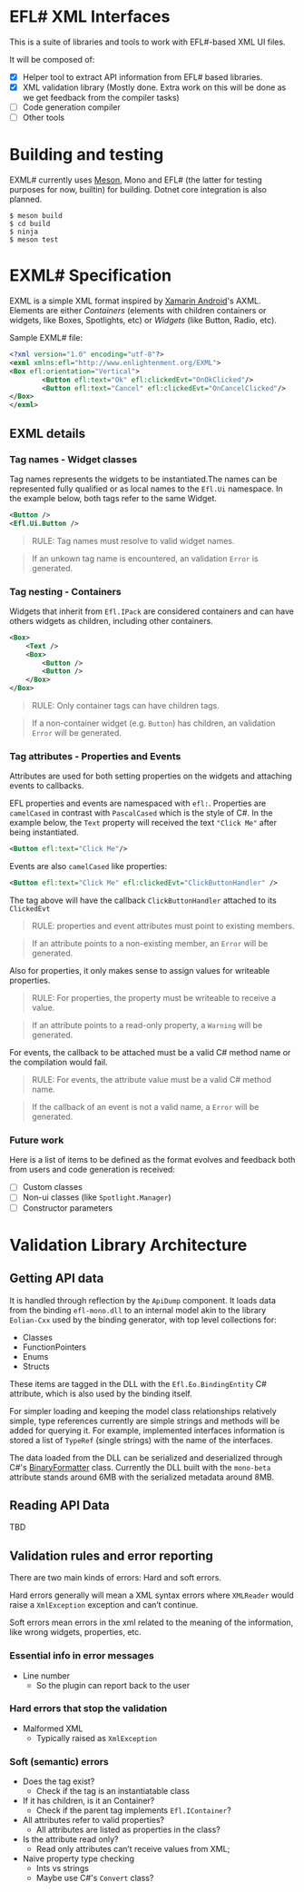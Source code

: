 # EFL# XML Interfaces

This is a suite of libraries and tools to work with EFL#-based XML UI files.

It will be composed of:

- [x] Helper tool to extract API information from EFL# based libraries.
- [x] XML validation library (Mostly done. Extra work on this will be done as we get feedback from the compiler tasks)
- [ ] Code generation compiler
- [ ] Other tools

# Building and testing

EXML# currently uses [Meson](https://mesonbuild.com/), Mono and EFL# (the latter
for testing purposes for now, builtin) for building. Dotnet core integration is
also planned.

```
$ meson build
$ cd build
$ ninja
$ meson test
```

# EXML# Specification

EXML is a simple XML format inspired by
[Xamarin Android](https://docs.microsoft.com/en-us/xamarin/android/)'s AXML.
Elements are either _Containers_ (elements with children containers or
widgets, like Boxes, Spotlights, etc) or _Widgets_ (like Button, Radio, etc).

Sample EXML# file:

```xml
<?xml version="1.0" encoding="utf-8"?>
<exml xmlns:efl="http://www.enlightenment.org/EXML">
<Box efl:orientation="Vertical">
        <Button efl:text="Ok" efl:clickedEvt="OnOkClicked"/>
        <Button efl:text="Cancel" efl:clickedEvt="OnCancelClicked"/>
</Box>
</exml>
```

## EXML details

### Tag names - Widget classes

Tag names represents the widgets to be instantiated.The names can be represented
fully qualified or as local names to the `Efl.Ui` namespace. In the example
below, both tags refer to the same Widget.

```xml
<Button />
<Efl.Ui.Button />
```

> RULE: Tag names must resolve to valid widget names.

> If an unkown tag name is encountered, an validation `Error` is generated.

### Tag nesting - Containers

Widgets that inherit from `Efl.IPack` are considered containers and can have
others widgets as children, including other containers.

```xml
<Box>
    <Text />
    <Box>
        <Button />
        <Button />
    </Box>
</Box>
```

> RULE: Only container tags can have children tags.

> If a non-container widget (e.g. `Button`) has children, an validation `Error`
> will be generated.

### Tag attributes - Properties and Events

Attributes are used for both setting properties on the widgets and attaching
events to callbacks.

EFL properties and events are namespaced with `efl:`. Properties are
`camelCased` in contrast with `PascalCased` which is the style of C#. In the
example below, the `Text` property will received the text `"Click Me"` after
being instantiated.

```xml
<Button efl:text="Click Me"/>
```

Events are also `camelCased` like properties:

```xml
<Button efl:text="Click Me" efl:clickedEvt="ClickButtonHandler" />
```

The tag above will have the callback `ClickButtonHandler` attached to its
`ClickedEvt`

> RULE: properties and event attributes must point to existing members.

> If an attribute points to a non-existing member, an `Error` will be generated.

Also for properties, it only makes sense to assign values for writeable
properties.

> RULE: For properties, the property must be writeable to receive a value.

> If an attribute points to a read-only property, a `Warning` will be generated.

For events, the callback to be attached must be a valid C# method name or the
compilation would fail.

> RULE: For events, the attribute value must be a valid C# method name.

> If the callback of an event is not a valid name, a `Error` will be generated.

### Future work

Here is a list of items to be defined as the format evolves and feedback both
from users and code generation is received:

- [ ] Custom classes
- [ ] Non-ui classes (like `Spotlight.Manager`)
- [ ] Constructor parameters

# Validation Library Architecture

## Getting API data

It is handled through reflection by the `ApiDump` component. It loads
data from the binding `efl-mono.dll` to an internal model akin to
the library `Eolian-Cxx` used by the binding generator,
with top level collections for:

* Classes
* FunctionPointers
* Enums
* Structs

These items are tagged in the DLL with the `Efl.Eo.BindingEntity` C\#
attribute, which is also used by the binding itself.

For simpler loading and keeping the model class relationships relatively
simple, type references currently are simple strings and methods will be
added for querying it. For example, implemented interfaces information
is stored a list of `TypeRef` (single strings) with the name of the
interfaces.

The data loaded from the DLL can be serialized and deserialized through
C\#'s
[BinaryFormatter](https://docs.microsoft.com/en-us/dotnet/api/system.runtime.serialization.formatters.binary.binaryformatter?view=netframework-4.8)
class. Currently the DLL built with the `mono-beta` attribute stands
around 6MB with the serialized metadata around 8MB.

## Reading API Data

TBD

## Validation rules and error reporting

There are two main kinds of errors: Hard and soft errors.

Hard errors generally will mean a XML syntax errors where `XMLReader`
would raise a `XmlException` exception and can’t continue.

Soft errors mean errors in the xml related to the meaning of the
information, like wrong widgets, properties, etc.

### Essential info in error messages

* Line number
    * So the plugin can report back to the user

### Hard errors that stop the validation

* Malformed XML
    * Typically raised as `XmlException`

### Soft (semantic) errors

* Does the tag exist?
    * Check if the tag is an instantiatable class
* If it has children, is it an Container?
    * Check if the parent tag implements `Efl.IContainer`?
* All attributes refer to valid properties?
    * All attributes are listed as properties in the class?
* Is the attribute read only?
    * Read only attributes can’t receive values from XML;
* Naive property type checking
    * Ints vs strings
    * Maybe use C\#'s `Convert` class?

